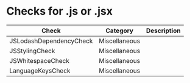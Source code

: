# Checks for .js or .jsx

Check | Category | Description
----- | -------- | -----------
JSLodashDependencyCheck | Miscellaneous | |
JSStylingCheck | Miscellaneous | |
JSWhitespaceCheck | Miscellaneous | |
LanguageKeysCheck | Miscellaneous | |